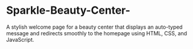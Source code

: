 # Sparkle-Beauty-Center-
A stylish welcome page for a beauty center that displays an auto-typed message and redirects smoothly to the homepage using HTML, CSS, and JavaScript.
